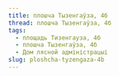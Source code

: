 ```yaml
---
title: плошча Тызенгаўза, 4б
thread: плошча Тызенгаўза, 4б
tags:
  - площадь Тизенгауза, 4б
  - плошча Тызенгаўза, 4б
  - Дом лясной адміністрацыі
slug: ploshcha-tyzengaza-4b
---
```

